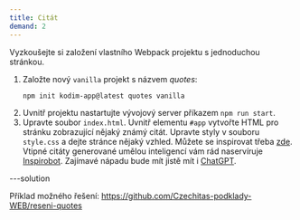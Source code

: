 ```yaml
---
title: Citát
demand: 2
---
```


Vyzkoušejte si založení vlastního Webpack projektu s jednoduchou stránkou.

1. Založte nový `vanilla` projekt s názvem _quotes_:
   ```sh
   npm init kodim-app@latest quotes vanilla
   ```
1. Uvnitř projektu nastartujte vývojový server příkazem `npm run start`.
1. Upravte soubor `index.html`. Uvnitř elementu `#app` vytvořte HTML pro stránku zobrazující nějaký známý citát. Upravte styly v souboru `style.css` a dejte stránce nějaký vzhled. Můžete se inspirovat třeba [zde](assets/quote.png). Vtipné citáty generované umělou inteligencí vám rád naservíruje [Inspirobot](https://inspirobot.me). Zajímavé nápadu bude mít jistě mít i [ChatGPT](https://chat.openai.com).

---solution

Příklad možného řešení: https://github.com/Czechitas-podklady-WEB/reseni-quotes